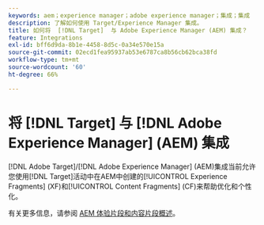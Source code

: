 ```yaml
---
keywords: aem；experience manager；adobe experience manager；集成；集成
description: 了解如何使用 Target/Experience Manager 集成。
title: 如何将  [!DNL Target]  与 Adobe Experience Manager (AEM) 集成？
feature: Integrations
exl-id: bff6d9da-8b1e-4458-8d5c-0a34e570e15a
source-git-commit: 02ecd1fea95937ab53e6787ca8b56cb62bca38fd
workflow-type: tm+mt
source-wordcount: '60'
ht-degree: 66%

---
```


# 将 [!DNL Target] 与 [!DNL Adobe Experience Manager] (AEM) 集成

[!DNL Adobe Target]/[!DNL Adobe Experience Manager] (AEM)集成当前允许您使用[!DNL Target]活动中在AEM中创建的[!UICONTROL Experience Fragments] (XF)和[!UICONTROL Content Fragments] (CF)来帮助优化和个性化。

有关更多信息，请参阅 [AEM 体验片段和内容片段概述](/help/main/c-integrating-target-with-mac/aem/aem-experience-and-content-fragments.md)。
